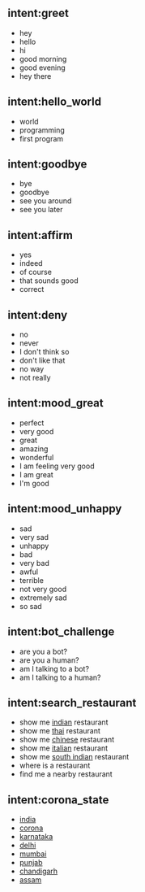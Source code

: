 ## intent:greet
- hey
- hello
- hi
- good morning
- good evening
- hey there

## intent:hello_world
- world
- programming
- first program

## intent:goodbye
- bye
- goodbye
- see you around
- see you later

## intent:affirm
- yes
- indeed
- of course
- that sounds good
- correct

## intent:deny
- no
- never
- I don't think so
- don't like that
- no way
- not really

## intent:mood_great
- perfect
- very good
- great
- amazing
- wonderful
- I am feeling very good
- I am great
- I'm good

## intent:mood_unhappy
- sad
- very sad
- unhappy
- bad
- very bad
- awful
- terrible
- not very good
- extremely sad
- so sad

## intent:bot_challenge
- are you a bot?
- are you a human?
- am I talking to a bot?
- am I talking to a human?
## intent:search_restaurant
- show me [indian](hotel) restaurant
- show me [thai](hotel) restaurant
- show me [chinese](hotel) restaurant
- show me [italian](hotel) restaurant
- show me [south indian](hotel) restaurant
- where is a restaurant
- find me a nearby restaurant

## intent:corona_state
- [india](state)
- [corona](state)
- [karnataka](state)
- [delhi](state)
- [mumbai](state)
- [punjab](state)
- [chandigarh](state)
- [assam](state)




